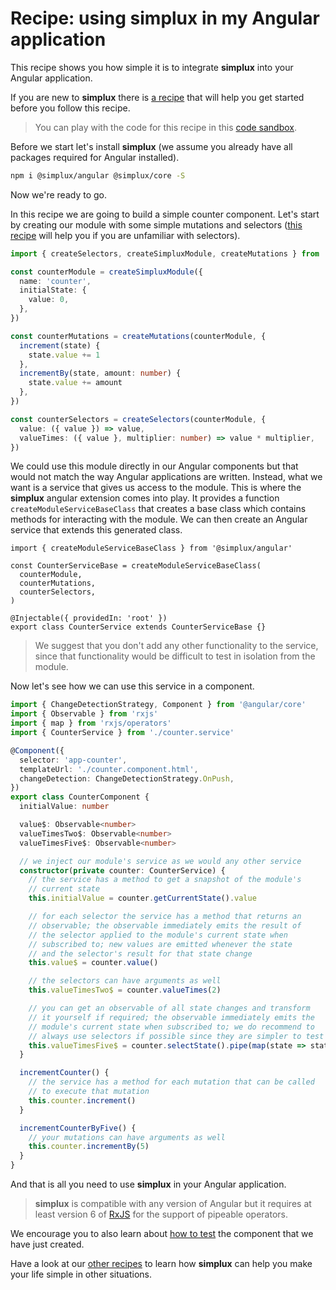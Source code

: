 # Recipe: using **simplux** in my Angular application

This recipe shows you how simple it is to integrate **simplux** into your Angular application.

If you are new to **simplux** there is [a recipe](../../basics/getting-started#readme) that will help you get started before you follow this recipe.

> You can play with the code for this recipe in this [code sandbox](https://codesandbox.io/s/github/MrWolfZ/simplux/tree/master/recipes/angular/using-in-angular-application).

Before we start let's install **simplux** (we assume you already have all packages required for Angular installed).

```sh
npm i @simplux/angular @simplux/core -S
```

Now we're ready to go.

In this recipe we are going to build a simple counter component. Let's start by creating our module with some simple mutations and selectors ([this recipe](../../basics/computing-derived-state#readme) will help you if you are unfamiliar with selectors).

```ts
import { createSelectors, createSimpluxModule, createMutations } from '@simplux/core'

const counterModule = createSimpluxModule({
  name: 'counter',
  initialState: {
    value: 0,
  },
})

const counterMutations = createMutations(counterModule, {
  increment(state) {
    state.value += 1
  },
  incrementBy(state, amount: number) {
    state.value += amount
  },
})

const counterSelectors = createSelectors(counterModule, {
  value: ({ value }) => value,
  valueTimes: ({ value }, multiplier: number) => value * multiplier,
})
```

We could use this module directly in our Angular components but that would not match the way Angular applications are written. Instead, what we want is a service that gives us access to the module. This is where the **simplux** angular extension comes into play. It provides a function `createModuleServiceBaseClass` that creates a base class which contains methods for interacting with the module. We can then create an Angular service that extends this generated class.

```tsx
import { createModuleServiceBaseClass } from '@simplux/angular'

const CounterServiceBase = createModuleServiceBaseClass(
  counterModule,
  counterMutations,
  counterSelectors,
)

@Injectable({ providedIn: 'root' })
export class CounterService extends CounterServiceBase {}
```

> We suggest that you don't add any other functionality to the service, since that functionality would be difficult to test in isolation from the module.

Now let's see how we can use this service in a component.

```ts
import { ChangeDetectionStrategy, Component } from '@angular/core'
import { Observable } from 'rxjs'
import { map } from 'rxjs/operators'
import { CounterService } from './counter.service'

@Component({
  selector: 'app-counter',
  templateUrl: './counter.component.html',
  changeDetection: ChangeDetectionStrategy.OnPush,
})
export class CounterComponent {
  initialValue: number

  value$: Observable<number>
  valueTimesTwo$: Observable<number>
  valueTimesFive$: Observable<number>

  // we inject our module's service as we would any other service
  constructor(private counter: CounterService) {
    // the service has a method to get a snapshot of the module's
    // current state
    this.initialValue = counter.getCurrentState().value

    // for each selector the service has a method that returns an
    // observable; the observable immediately emits the result of
    // the selector applied to the module's current state when
    // subscribed to; new values are emitted whenever the state
    // and the selector's result for that state change
    this.value$ = counter.value()

    // the selectors can have arguments as well
    this.valueTimesTwo$ = counter.valueTimes(2)

    // you can get an observable of all state changes and transform
    // it yourself if required; the observable immediately emits the
    // module's current state when subscribed to; we do recommend to
    // always use selectors if possible since they are simpler to test
    this.valueTimesFive$ = counter.selectState().pipe(map(state => state.value * 5))
  }

  incrementCounter() {
    // the service has a method for each mutation that can be called
    // to execute that mutation
    this.counter.increment()
  }

  incrementCounterByFive() {
    // your mutations can have arguments as well
    this.counter.incrementBy(5)
  }
}
```

And that is all you need to use **simplux** in your Angular application.

> **simplux** is compatible with any version of Angular but it requires at least version 6 of [RxJS](https://www.learnrxjs.io/) for the support of pipeable operators.

We encourage you to also learn about [how to test](../testing-components#readme) the component that we have just created.

Have a look at our [other recipes](../../../../..#recipes) to learn how **simplux** can help you make your life simple in other situations.
